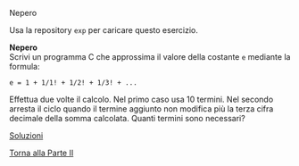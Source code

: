 Nepero



Usa la repository `exp` per caricare questo esercizio.

**Nepero**<br>
Scrivi un programma C che approssima il valore della costante `e` mediante la
formula:

```
e = 1 + 1/1! + 1/2! + 1/3! + ...
```

Effettua due volte il calcolo. Nel primo caso usa 10 termini.
Nel secondo arresta il ciclo quando il termine aggiunto non modifica
più la terza cifra decimale della somma calcolata.
Quanti termini sono necessari?

<a href="https://github.com/FabioZTessitore/laboratorio/tree/master/esercizi/part-ii/math">Soluzioni</a>

<a href="/activities/2">Torna alla Parte II</a>
